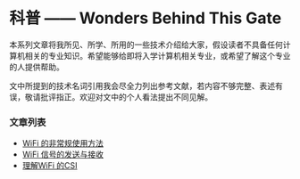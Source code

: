 # 科普 —— Wonders Behind This Gate

本系列文章将我所见、所学、所用的一些技术介绍给大家，假设读者不具备任何计算机相关的专业知识。希望能够给即将入学计算机相关专业，或希望了解这个专业的人提供帮助。

文中所提到的技术名词引用我会尽全力列出参考文献，若内容不够完整、表述有误，敬请批评指正。欢迎对文中的个人看法提出不同见解。

### 文章列表
- [WiFi 的非常规使用方法](wifi_extra_stage)
- [WiFi 信号的发送与接收](wifi_transmit_and_receive)
- [理解WiFi 的CSI](wifi_understanding_csi)